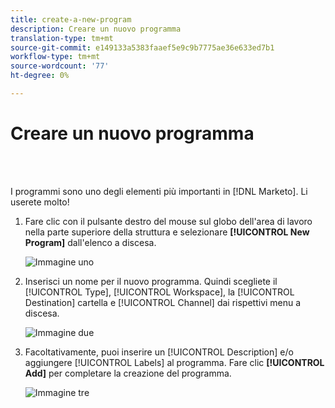 ```yaml
---
title: create-a-new-program
description: Creare un nuovo programma
translation-type: tm+mt
source-git-commit: e149133a5383faaef5e9c9b7775ae36e633ed7b1
workflow-type: tm+mt
source-wordcount: '77'
ht-degree: 0%

---
```



# Creare un nuovo programma

<br> 

I programmi sono uno degli elementi più importanti in [!DNL Marketo]. Li userete molto!

1. Fare clic con il pulsante destro del mouse sul globo dell&#39;area di lavoro nella parte superiore della struttura e selezionare **[!UICONTROL New Program]** dall&#39;elenco a discesa.

   ![Immagine uno](/help/sky/assets/programs/create-a-new-program/create-a-new-program-1.png)

1. Inserisci un nome per il nuovo programma. Quindi scegliete il [!UICONTROL Type], [!UICONTROL Workspace], la [!UICONTROL Destination] cartella e [!UICONTROL Channel] dai rispettivi menu a discesa.

   ![Immagine due](/help/sky/assets/programs/create-a-new-program/create-a-new-program-2.png)

1. Facoltativamente, puoi inserire un [!UICONTROL Description] e/o aggiungere [!UICONTROL Labels] al programma. Fare clic **[!UICONTROL Add]** per completare la creazione del programma.

   ![Immagine tre](/help/sky/assets/programs/create-a-new-program/create-a-new-program-3.png)
